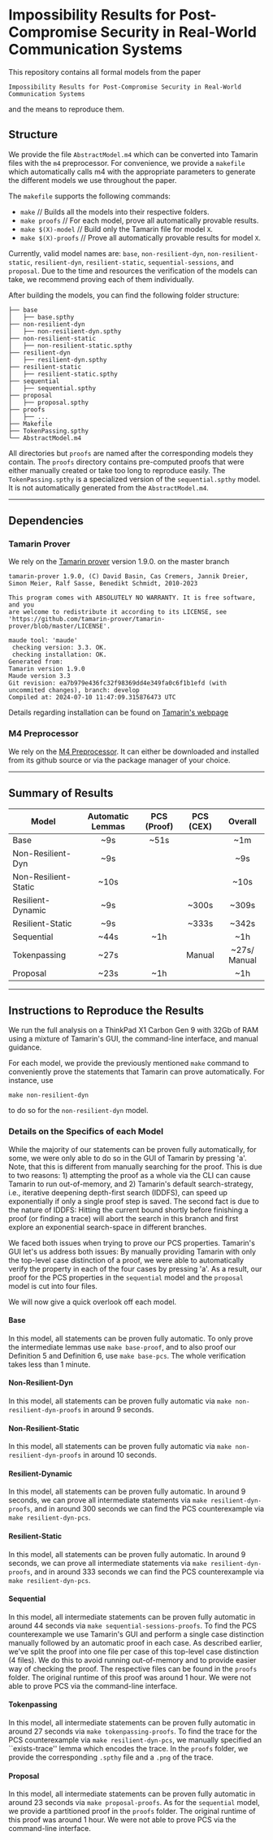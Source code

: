 # Impossibility Results for Post-Compromise Security in Real-World Communication Systems

This repository contains all formal models from the paper

`Impossibility Results for Post-Compromise Security in Real-World Communication Systems`

and the means to reproduce them.

## Structure

We provide the file `AbstractModel.m4` which can be converted into Tamarin files with the `m4` preprocessor.
For convenience, we provide a `makefile` which automatically calls m4 with the appropriate parameters to generate the different models we use throughout the paper.

The `makefile` supports the following commands:
* `make` // Builds all the models into their respective folders.
* `make proofs` // For each model, prove all automatically provable results.
* `make $(X)-model` // Build only the Tamarin file for model `X`.
* `make $(X)-proofs` // Prove all automatically provable results for model `X`.

Currently, valid model names are: `base`, `non-resilient-dyn`, `non-resilient-static`, `resilient-dyn`, `resilient-static`, `sequential-sessions`, and `proposal`.
Due to the time and resources the verification of the models can take, we recommend proving each of them individually.

After building the models, you can find the following folder structure:
```
├── base
│   ├── base.spthy
├── non-resilient-dyn
│   ├── non-resilient-dyn.spthy
├── non-resilient-static
│   ├── non-resilient-static.spthy
├── resilient-dyn
│   ├── resilient-dyn.spthy
├── resilient-static
│   ├── resilient-static.spthy
├── sequential
│   ├── sequential.spthy
├── proposal
│   ├── proposal.spthy
├── proofs
│   ├── ...
├── Makefile
├── TokenPassing.spthy
└── AbstractModel.m4
```
All directories but `proofs` are named after the corresponding models they contain. The `proofs` directory contains pre-computed proofs that were either manually created or take too long to reproduce easily.
The `TokenPassing.spthy` is a specialized version of the `sequential.spthy` model. It is not automatically generated from the `AbstractModel.m4`.

------

## Dependencies

### Tamarin Prover

We rely on the [Tamarin prover](https://tamarin-prover.com/) version 1.9.0. on the master branch

```
tamarin-prover 1.9.0, (C) David Basin, Cas Cremers, Jannik Dreier, Simon Meier, Ralf Sasse, Benedikt Schmidt, 2010-2023

This program comes with ABSOLUTELY NO WARRANTY. It is free software, and you
are welcome to redistribute it according to its LICENSE, see
'https://github.com/tamarin-prover/tamarin-prover/blob/master/LICENSE'.

maude tool: 'maude'
 checking version: 3.3. OK.
 checking installation: OK.
Generated from:
Tamarin version 1.9.0
Maude version 3.3
Git revision: ea7b979e436fc32f98369dd4e349fa0c6f1b1efd (with uncommited changes), branch: develop
Compiled at: 2024-07-10 11:47:09.315876473 UTC
```

Details regarding installation can be found on [Tamarin's webpage](https://tamarin-prover.com/manual/master/book/002_installation.html)

### M4 Preprocessor

We rely on the [M4 Preprocessor](https://www.gnu.org/software/m4/). It can either be downloaded and installed from its github source or via the package manager of your choice.

-------

## Summary of Results

| Model                	| Automatic   Lemmas 	| PCS (Proof) 	| PCS (CEX) 	|    Overall   	|
|----------------------	|:-------------------:	|:-----------:	|:---------:	|:------------:	|
| Base                 	|         ~9s         	|     ~51s    	|           	|      ~1m     	|
| Non-Resilient-Dyn    	|         ~9s         	|             	|           	|      ~9s     	|
| Non-Resilient-Static 	|         ~10s        	|             	|           	|     ~10s     	|
| Resilient-Dynamic    	|         ~9s         	|             	|   ~300s   	|     ~309s    	|
| Resilient-Static     	|         ~9s         	|             	|   ~333s   	|     ~342s    	|
| Sequential           	|         ~44s        	|     ~1h     	|           	|      ~1h     	|
| Tokenpassing         	|         ~27s        	|             	|   Manual  	| ~27s/ Manual 	|
| Proposal             	|         ~23s        	|     ~1h     	|           	|      ~1h     	|

---------------


## Instructions to Reproduce the Results

We run the full analysis on a ThinkPad X1 Carbon Gen 9 with 32Gb of RAM using a mixture of Tamarin's GUI, the command-line interface, and manual guidance.

For each model, we provide the previously mentioned `make` command to conveniently prove the statements that Tamarin can prove automatically. For instance, use
```
make non-resilient-dyn
```
to do so for the `non-resilient-dyn` model.

### Details on the Specifics of each Model
While the majority of our statements can be proven fully automatically, for some, we were only able to do so in the GUI of Tamarin by pressing 'a'. Note, that this is different from manually searching for the proof.
This is due to two reasons: 1) attempting the proof as a whole via the CLI can cause Tamarin to run out-of-memory, and 2) Tamarin's default search-strategy, i.e., iterative deepening depth-first search (IDDFS), can speed up exponentially if only a single proof step is saved. The second fact is due to the nature of IDDFS: Hitting the current bound shortly before finishing a proof (or finding a trace) will abort the search in this branch and first explore an exponential search-space in different branches.

We faced both issues when trying to prove our PCS properties. Tamarin's GUI let's us address both issues: By manually providing Tamarin with only the top-level case distinction of a proof, we were
able to automatically verify the property in each of the four cases by pressing 'a'. As a result, our proof for the PCS properties in the `sequential` model and the `proposal` model is cut into four files.

We will now give a quick overlook off each model.

#### Base
In this model, all statements can be proven fully automatic. To only prove the intermediate lemmas use `make base-proof`, and to also proof our Definition 5 and Definition 6, use `make base-pcs`.
The whole verification takes less than 1 minute.

#### Non-Resilient-Dyn
In this model, all statements can be proven fully automatic via `make non-resilient-dyn-proofs` in around 9 seconds.

#### Non-Resilient-Static
In this model, all statements can be proven fully automatic via `make non-resilient-dyn-proofs` in around 10 seconds.

#### Resilient-Dynamic
In this model, all statements can be proven fully automatic. In around 9 seconds, we can prove all intermediate statements via `make resilient-dyn-proofs`, and in around 300 seconds we can find the PCS counterexample via `make resilient-dyn-pcs`.

#### Resilient-Static
In this model, all statements can be proven fully automatic. In around 9 seconds, we can prove all intermediate statements via `make resilient-dyn-proofs`, and in around 333 seconds we can find the PCS counterexample via `make resilient-dyn-pcs`.

#### Sequential
In this model, all intermediate statements can be proven fully automatic in around 44 seconds via `make sequential-sessions-proofs`. To find the PCS counterexample we use Tamarin's GUI and perform a single case distinction manually followed by an automatic proof in each case. As described earlier, we've split the proof into one file per case of this top-level case distinction (4 files). We do this to avoid running out-of-memory and to provide easier way
of checking the proof. The respective files can be found in the `proofs` folder. The original runtime of this proof was around 1 hour. We were not able to prove PCS via the command-line interface.

#### Tokenpassing
In this model, all intermediate statements can be proven fully automatic in around 27 seconds via `make tokenpassing-proofs`. To find the trace for the PCS counterexample via `make resilient-dyn-pcs`, we manually
specified an ``exists-trace'' lemma which encodes the trace. In the `proofs` folder, we provide the corresponding `.spthy` file and a `.png` of the trace.

#### Proposal
In this model, all intermediate statements can be proven fully automatic in around 23 seconds via `make proposal-proofs`. As for the `sequential` model, we provide a partitioned proof in the `proofs` folder.
The original runtime of this proof was around 1 hour. We were not able to prove PCS via the command-line interface.

